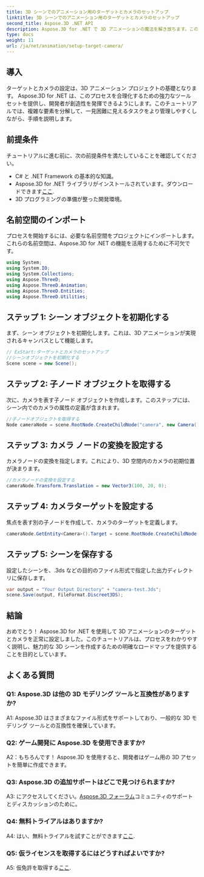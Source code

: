 ```yaml
---
title: 3D シーンでのアニメーション用のターゲットとカメラのセットアップ
linktitle: 3D シーンでのアニメーション用のターゲットとカメラのセットアップ
second_title: Aspose.3D .NET API
description: Aspose.3D for .NET で 3D アニメーションの魔法を解き放ちます。この包括的なチュートリアルを使用して、ターゲットとカメラを簡単にセットアップします。
type: docs
weight: 11
url: /ja/net/animation/setup-target-camera/
---
```

## 導入

ターゲットとカメラの設定は、3D アニメーション プロジェクトの基礎となります。 Aspose.3D for .NET は、このプロセスを合理化するための強力なツール セットを提供し、開発者が創造性を発揮できるようにします。このチュートリアルでは、複雑な要素を分解して、一見困難に見えるタスクをより管理しやすくしながら、手順を説明します。

## 前提条件

チュートリアルに進む前に、次の前提条件を満たしていることを確認してください。

- C# と .NET Framework の基本的な知識。
-  Aspose.3D for .NET ライブラリがインストールされています。ダウンロードできます[ここ](https://releases.aspose.com/3d/net/).
- 3D プログラミングの準備が整った開発環境。

## 名前空間のインポート

プロセスを開始するには、必要な名前空間をプロジェクトにインポートします。これらの名前空間は、Aspose.3D for .NET の機能を活用するために不可欠です。

```csharp
using System;
using System.IO;
using System.Collections;
using Aspose.ThreeD;
using Aspose.ThreeD.Animation;
using Aspose.ThreeD.Entities;
using Aspose.ThreeD.Utilities;
```

## ステップ 1: シーン オブジェクトを初期化する

まず、シーン オブジェクトを初期化します。これは、3D アニメーションが実現されるキャンバスとして機能します。

```csharp
// ExStart:ターゲットとカメラのセットアップ
//シーンオブジェクトを初期化する
Scene scene = new Scene();
```

## ステップ 2: 子ノード オブジェクトを取得する

次に、カメラを表す子ノード オブジェクトを作成します。このステップには、シーン内でのカメラの属性の定義が含まれます。

```csharp
//子ノードオブジェクトを取得する
Node cameraNode = scene.RootNode.CreateChildNode("camera", new Camera());
```

## ステップ 3: カメラ ノードの変換を設定する

カメラノードの変換を指定します。これにより、3D 空間内のカメラの初期位置が決まります。

```csharp
//カメラノードの変換を設定する
cameraNode.Transform.Translation = new Vector3(100, 20, 0);
```

## ステップ 4: カメラターゲットを設定する

焦点を表す別の子ノードを作成して、カメラのターゲットを定義します。

```csharp
cameraNode.GetEntity<Camera>().Target = scene.RootNode.CreateChildNode("target");
```

## ステップ 5: シーンを保存する

設定したシーンを、.3ds などの目的のファイル形式で指定した出力ディレクトリに保存します。

```csharp
var output = "Your Output Directory" + "camera-test.3ds";
scene.Save(output, FileFormat.Discreet3DS);
```

## 結論

おめでとう！ Aspose.3D for .NET を使用して 3D アニメーションのターゲットとカメラを正常に設定しました。このチュートリアルは、プロセスをわかりやすく説明し、魅力的な 3D シーンを作成するための明確なロードマップを提供することを目的としています。

## よくある質問

### Q1: Aspose.3D は他の 3D モデリング ツールと互換性がありますか?

A1: Aspose.3D はさまざまなファイル形式をサポートしており、一般的な 3D モデリング ツールとの互換性を確保しています。

### Q2: ゲーム開発に Aspose.3D を使用できますか?

A2：もちろんです！ Aspose.3D を使用すると、開発者はゲーム用の 3D アセットを簡単に作成できます。

### Q3: Aspose.3D の追加サポートはどこで見つけられますか?

 A3: にアクセスしてください。[Aspose.3D フォーラム](https://forum.aspose.com/c/3d/18)コミュニティのサポートとディスカッションのために。

### Q4: 無料トライアルはありますか?

 A4: はい、無料トライアルを試すことができます[ここ](https://releases.aspose.com/).

### Q5: 仮ライセンスを取得するにはどうすればよいですか?

 A5: 仮免許を取得する[ここ](https://purchase.aspose.com/temporary-license/).